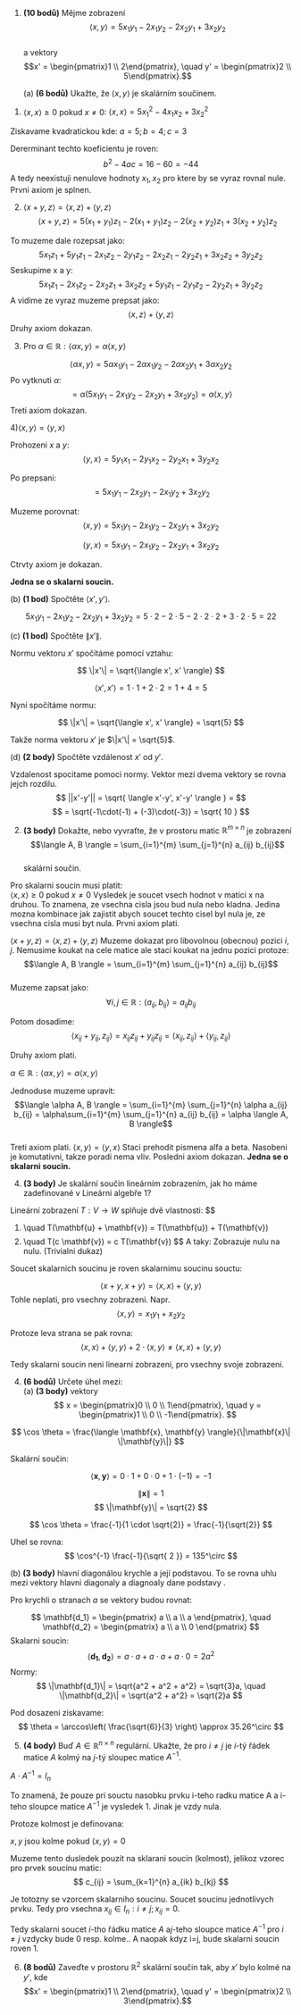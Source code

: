 
1. **(10 bodů)** Mějme zobrazení  
   $$\langle x, y \rangle = 5x_1y_1 - 2x_1y_2 - 2x_2y_1 + 3x_2y_2$$  
   a vektory  
   $$x' = \begin{pmatrix}1 \\ 2\end{pmatrix}, \quad y' = \begin{pmatrix}2 \\ 5\end{pmatrix}.$$

   (a) **(6 bodů)** Ukažte, že $\langle x, y \rangle$ je skalárním součinem.  

1) $\langle x,x\rangle \geq 0$ pokud $x \neq 0$:   $\langle x, x \rangle= 5x_{1}^2-4x_{1}x_{2}+3x_{2}^2$

Ziskavame kvadratickou kde: $a=5;b=4;c=3$

Dererminant techto koeficientu je roven:
$$
b^2-4ac=16-60=-44
$$ 
A tedy neexistuji nenulove hodnoty $x_{1},x_{2}$ pro ktere by se vyraz rovnal nule. Prvni axiom je splnen.

2)  $\langle x+y,z\rangle = \langle x,z \rangle + \langle y,z \rangle$
$$
\langle x+y,z\rangle =  5(x_1+y_1)z_{1} - 2(x_{1}+y_{1})z_2 - 2(x_2+y_{2})z_1 + 3(x_2+y_{2})z_2 
$$

To muzeme dale rozepsat jako:
$$
5x_{1}z_{1}+5y_{1}z_{1}-2x_{1}z_{2}-2y_{1}z_{2}-2x_{2}z_{1}-2y_{2}z_{1}+3x_{2}z_{2}+3y_{2}z_{2}
$$
Seskupime x a y:
$$
5x_{1}z_{1}-2x_{1}z_{2}-2x_{2}z_{1}+3x_{2}z_{2} + 5y_{1}z_{1}-2y_{1}z_{2}-2y_{2}z_{1}+3y_{2}z_{2}
$$
A vidime ze vyraz muzeme prepsat jako:
$$
\langle x,z \rangle + \langle y,z \rangle
$$
Druhy axiom dokazan.


3) Pro $\alpha \in \mathbb{R}: \langle \alpha x,y \rangle = \alpha \langle x,y \rangle$

$$
\langle \alpha x,y \rangle = 5\alpha x_{1}y_{1}-2\alpha x_{1}y_{2}-2\alpha x_{2}y_{1}+3\alpha x_{2}y_{2} 
$$
Po vytknuti $\alpha$:
$$
= \alpha ( 5x_1y_1 - 2x_1y_2 - 2x_2y_1 + 3x_2y_2) = \alpha \langle x,y \rangle 
$$
Treti axiom dokazan.

4)$\langle x,y \rangle = \langle y,x \rangle$

Prohozeni $x$ a $y$:
$$
\langle y, x \rangle = 5y_1x_1 - 2y_1x_2 - 2y_2x_1 + 3y_2x_2
$$

Po prepsani:
$$
= 5x_1y_1 - 2x_2y_1 - 2x_1y_2 + 3x_2y_2
$$

Muzeme porovnat:
$$
\langle x, y \rangle = 5x_1y_1 - 2x_1y_2 - 2x_2y_1 + 3x_2y_2
$$

$$
\langle y, x \rangle = 5x_1y_1 - 2x_1y_2 - 2x_2y_1 + 3x_2y_2
$$

Ctrvty axiom je dokazan.

**Jedna se o skalarni soucin.**

   (b) **(1 bod)** Spočtěte $\langle x', y' \rangle$.  

$$
5x_1y_1 - 2x_1y_2 - 2x_2y_1 + 3x_2y_2 = 5\cdot 2 - 2 \cdot 5 - 2 \cdot 2 \cdot 2 + 3\cdot 2 \cdot 5 = 22
$$


   (c) **(1 bod)** Spočtěte $\|x'\|$.  

Normu vektoru $x'$ spočítáme pomocí vztahu:

$$
\|x'\| = \sqrt{\langle x', x' \rangle}
$$

$$
\langle x', x' \rangle = 1 \cdot 1 + 2 \cdot 2 = 1 + 4 = 5
$$

Nyní spočítáme normu:

$$
\|x'\| = \sqrt{\langle x', x' \rangle} = \sqrt{5}
$$

Takže norma vektoru $x'$ je $\|x'\| = \sqrt{5}$.

   
   (d) **(2 body)** Spočtěte vzdálenost $x'$ od $y'$.

Vzdalenost spocitame pomoci normy. Vektor mezi dvema vektory se rovna jejch rozdilu. 
$$
||x'-y'|| = \sqrt{ \langle x'-y', x'-y' \rangle  } =
$$
$$
= \sqrt{-1\cdot(-1) + (-3)\cdot(-3)} = \sqrt{ 10 }
$$

2. **(3 body)** Dokažte, nebo vyvraťte, že v prostoru matic $\mathbb{R}^{m \times n}$ je zobrazení  
   $$\langle A, B \rangle = \sum_{i=1}^{m} \sum_{j=1}^{n} a_{ij} b_{ij}$$  
   skalární součin. 

Pro skalarni soucin musi platit:  
$\langle x,x\rangle \geq 0$ pokud $x \neq 0$
Vysledek je soucet vsech hodnot v matici x na druhou. To znamena, ze vsechna cisla jsou bud nula nebo kladna. Jedina mozna kombinace jak zajistit abych soucet techto cisel byl nula je, ze vsechna cisla musi byt nula. Prvni axiom plati.

$\langle x+y,z\rangle = \langle x,z \rangle + \langle y,z \rangle$
Muzeme dokazat pro libovolnou (obecnou) pozici $i,j$. Nemusime koukat na cele matice ale staci koukat na jednu pozici  protoze:
$$\langle A, B \rangle = \sum_{i=1}^{m} \sum_{j=1}^{n} a_{ij} b_{ij}$$  
Muzeme zapsat jako:
$$
\forall i,j \in \mathbb{R}:\langle a_{ij}, b_{ij} \rangle = a_{ij}b_{ij}
$$

Potom dosadime:
$$
\langle x_{ij}+y_{ij} , z_{ij}\rangle = x_{ij}z_{ij} + y_{ij}z_{ij} = \langle x_{ij},z_{ij} \rangle  + \langle y_{ij},z_{ij} \rangle 
$$

Druhy axiom plati.



$\alpha \in \mathbb{R}: \langle \alpha x,y \rangle = \alpha \langle x,y \rangle$

Jednoduse muzeme upravit:
$$\langle \alpha A, B \rangle = \sum_{i=1}^{m} \sum_{j=1}^{n} \alpha a_{ij} b_{ij} = \alpha\sum_{i=1}^{m} \sum_{j=1}^{n} a_{ij} b_{ij} = \alpha \langle A, B \rangle$$  
Treti axiom plati.
$\langle x,y \rangle = \langle y,x \rangle$
Staci prehodit pismena alfa a beta. Nasobeni je komutativni, takze poradi nema vliv.
Posledni axiom dokazan.
**Jedna se o skalarni soucin.**




4. **(3 body)** Je skalární součin lineárním zobrazením, jak ho máme zadefinované v Lineární algebře 1?


$\text{Lineární zobrazení } T: V \to W \text{ splňuje dvě vlastnosti:}$
$$
1. \quad T(\mathbf{u} + \mathbf{v}) = T(\mathbf{u}) + T(\mathbf{v})
$$
$$
2. \quad T(c \mathbf{v}) = c T(\mathbf{v})
$$
A taky: Zobrazuje nulu na nulu. (Trivialni dukaz)

Soucet skalarnich soucinu je roven skalarnimu soucinu souctu:

$$
\langle x+y,x+y \rangle = \langle x,x \rangle + \langle y,y \rangle 
$$
Tohle neplati, pro vsechny zobrazeni. Napr. 
$$
\langle x,y \rangle = x_{1}y_{1}+x_{2}y_{2}
$$

Protoze leva strana se pak rovna:
$$
\langle x,x \rangle + \langle y,y \rangle  +2\cdot \langle x,y \rangle \neq \langle x,x \rangle + \langle y,y \rangle  
$$

Tedy skalarni soucin neni linearni zobrazeni, pro vsechny svoje zobrazeni.

4. **(6 bodů)** Určete úhel mezi:  
   (a) **(3 body)** vektory  	 
$$
x = \begin{pmatrix}0 \\ 0 \\ 1\end{pmatrix}, \quad y = \begin{pmatrix}1 \\ 0 \\ -1\end{pmatrix}.
$$  


$$
\cos \theta = \frac{\langle \mathbf{x}, \mathbf{y} \rangle}{\|\mathbf{x}\| \|\mathbf{y}\|}
$$

Skalární součin:

$$
\langle \mathbf{x}, \mathbf{y} \rangle = 0 \cdot 1 + 0 \cdot 0 + 1 \cdot (-1) = -1
$$

$$
\|\mathbf{x}\| = 1
$$
$$
\|\mathbf{y}\| = \sqrt{2}
$$

$$
\cos \theta = \frac{-1}{1 \cdot \sqrt{2}} = \frac{-1}{\sqrt{2}}
$$

Uhel se rovna:
$$
\cos^{-1} \frac{-1}{\sqrt{ 2 }} = 135^\circ
$$



   (b) **(3 body)** hlavní diagonálou krychle a její podstavou.
To se rovna uhlu mezi vektory hlavni diagonaly a diagnoaly dane podstavy .

Pro krychli o stranach $a$ se vektory budou rovnat:

$$
\mathbf{d_1} = \begin{pmatrix} a \\ a \\ a \end{pmatrix}, \quad \mathbf{d_2} = \begin{pmatrix} a \\ a \\ 0 \end{pmatrix}
$$
Skalarni soucin:
$$
\langle \mathbf{d_1}, \mathbf{d_2} \rangle = a \cdot a + a \cdot a + a \cdot 0 = 2a^2
$$
Normy:
$$
\|\mathbf{d_1}\| = \sqrt{a^2 + a^2 + a^2} = \sqrt{3}a, \quad \|\mathbf{d_2}\| = \sqrt{a^2 + a^2} = \sqrt{2}a
$$

Pod dosazeni ziskavame:
$$
\theta = \arccos\left( \frac{\sqrt{6}}{3} \right) \approx 35.26^\circ
$$

5. **(4 body)** Buď $A \in \mathbb{R}^{n \times n}$ regulární. Ukažte, že pro $i \neq j$ je $i$-tý řádek matice $A$ kolmý na $j$-tý sloupec matice $A^{-1}$.


$A\cdot A^{-1}=I_{n}$

To znamená, že pouze pri  souctu nasobku prvku i-teho radku matice A a i-teho sloupce matice $A^{-1}$ je  vysledek  1. Jinak  je vzdy nula. 

Protoze kolmost je definovana:

$x,y \text{ jsou kolme pokud } \langle x,y\rangle =0$

Muzeme tento dusledek pouzit na sklarani soucin (kolmost),
jelikoz vzorec pro prvek soucinu matic:
$$
c_{ij} = \sum_{k=1}^{n} a_{ik} b_{kj}
$$

Je totozny se vzorcem skalarniho soucinu. Soucet soucinu jednotlivych prvku.
Tedy pro vsechna $x_{ij} \in I_{n}: i \neq j; x_{ij}=0$. 

Tedy skalarni soucet  $i$-tho řádku matice $A$ a$j$-teho sloupce matice $A^{-1}$ pro $i \neq j$ vzdycky bude 0 resp. kolme.. A naopak kdyz i=j, bude skalarni soucin roven 1.


6. **(8 bodů)** Zaveďte v prostoru $\mathbb{R}^2$ skalární součin tak, aby $x'$ bylo kolmé na $y'$, kde  
   $$x' = \begin{pmatrix}1 \\ 2\end{pmatrix}, \quad y' = \begin{pmatrix}2 \\ 3\end{pmatrix}.$$  
